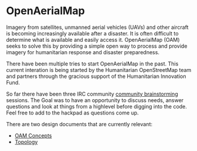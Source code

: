 OpenAerialMap
=============

Imagery from satellites, unmanned aerial vehicles (UAVs) and other aircraft is becoming increasingly available after a disaster. It is often difficult to determine what is available and easily access it. OpenAerialMap (OAM) seeks to solve this by providing a simple open way to process and provide imagery for humanitarian response and disaster preparedness.

There have been multiple tries to start OpenAerialMap in the past. This current interation is being started by the Humanitarian OpenStreetMap team and partners through the gracious support of the Humanitarian Innovation Fund.

So far there have been three IRC community [community brainstorming](https://hackpad.com/OpenAerialMap-Community-Brainstorms-s7WBGaqsG7x) sessions. The Goal was to have an opportunity to discuss needs, answer questions and look at things from a highlevel before digging into the code. Feel free to add to the hackpad as questions come up.

There are two design documents that are currently relevant:
* [OAM Concepts](https://docs.google.com/a/hotosm.org/drawings/d/1pI9NP1vq3P0RnjH3NECTFsBTjprn51RGnYjsVQu-vS4/edit)
* [Topology](https://docs.google.com/a/hotosm.org/drawings/d/18ZLQW3cnIbATV-Lb5vY5OIhUau1F_8fcDefOzo6dfvI/edit)

